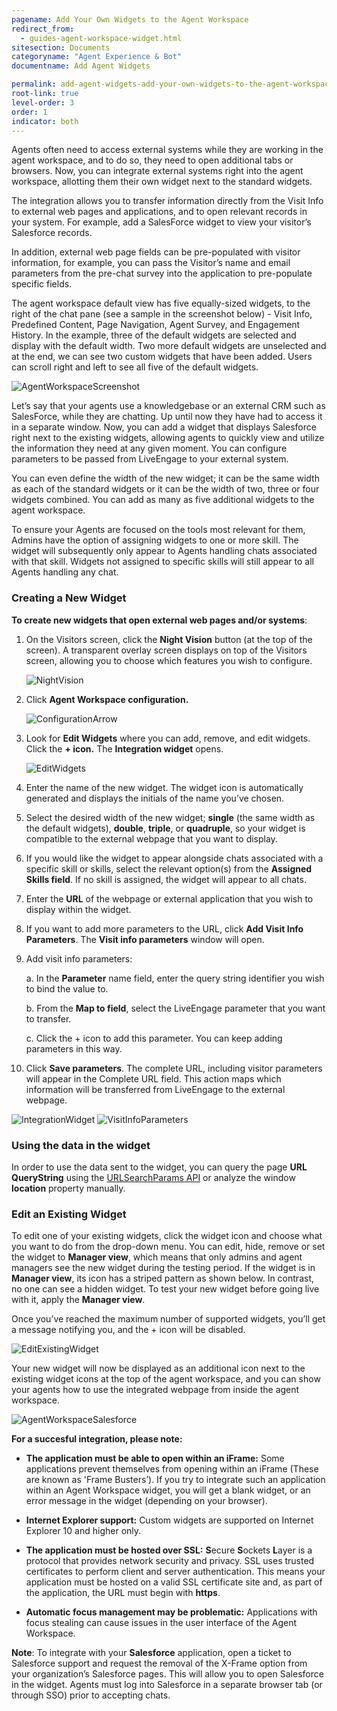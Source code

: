 ```yaml
---
pagename: Add Your Own Widgets to the Agent Workspace
redirect_from:
  - guides-agent-workspace-widget.html
sitesection: Documents
categoryname: "Agent Experience & Bot"
documentname: Add Agent Widgets

permalink: add-agent-widgets-add-your-own-widgets-to-the-agent-workspace.html
root-link: true
level-order: 3
order: 1
indicator: both
---
```


Agents often need to access external systems while they are working in the agent workspace, and to do so, they need to open additional tabs or browsers. Now, you can integrate external systems right into the agent workspace, allotting them their own widget next to the standard widgets.

The integration allows you to transfer information directly from the Visit Info to external web pages and applications, and to open relevant records in your system. For example, add a SalesForce widget to view your visitor’s Salesforce records.

In addition, external web page fields can be pre-populated with visitor information, for example, you can pass the Visitor’s name and email parameters from the pre-chat survey into the application to pre-populate specific fields.

The agent workspace default view has five equally-sized widgets, to the right of the chat pane (see a sample in the screenshot below) - Visit Info, Predefined Content, Page Navigation, Agent Survey, and Engagement History. In the example, three of the default widgets are selected and display with the default width. Two more default widgets are unselected and at the end, we can see two custom widgets that have been added. Users can scroll right and left to see all five of the default widgets.

![AgentWorkspaceScreenshot](img/agentworkspacewidget1.png)

Let’s say that your agents use a knowledgebase or an external CRM such as SalesForce, while they are chatting. Up until now they have had to access it in a separate window. Now, you can add a widget that displays Salesforce right next to the existing widgets, allowing agents to quickly view and utilize the information they need at any given moment. You can configure parameters to be passed from LiveEngage to your external system.

You can even define the width of the new widget; it can be the same width as each of the standard widgets or it can be the width of two, three or four widgets combined. You can add as many as five additional widgets to the agent workspace.

To ensure your Agents are focused on the tools most relevant for them, Admins have the option of assigning widgets to one or more skill. The widget will subsequently only appear to Agents handling chats associated with that skill. Widgets not assigned to specific skills will still appear to all Agents handling any chat.

### Creating a New Widget

**To create new widgets that open external web pages and/or systems**:

1. On the Visitors screen, click the **Night Vision** button (at the top of the screen). A transparent overlay screen displays on top of the Visitors screen, allowing you to choose which features you wish to configure.

	![NightVision](img/night_vision.png)

2. Click **Agent Workspace configuration.**

	![ConfigurationArrow](img/configurationarrow.png)

3. Look for **Edit Widgets** where you can add, remove, and edit widgets. Click the **+ icon.** The **Integration widget** opens.

	![EditWidgets](img/edit_widgets.png)

4. Enter the name of the new widget. The widget icon is automatically generated and displays the initials of the name you’ve chosen.

5. Select the desired width of the new widget; **single** (the same width as the default widgets), **double**, **triple**, or **quadruple**, so your widget is compatible to the external webpage that you want to display.

6. If you would like the widget to appear alongside chats associated with a specific skill or skills, select the relevant option(s) from the **Assigned Skills field**. If no skill is assigned, the widget will appear to all chats.

7. Enter the **URL** of the webpage or external application that you wish to display within the widget.

8. If you want to add more parameters to the URL, click **Add Visit Info Parameters**. The **Visit info parameters** window will open.

9. Add visit info parameters:

	a. In the **Parameter** name field, enter the query string identifier you wish to bind the value to.

	b. From the **Map to field**, select the LiveEngage parameter that you want to transfer.

	c. Click the + icon to add this parameter. You can keep adding parameters in this way.

10. Click **Save parameters**. The complete URL, including visitor parameters will appear in the Complete URL field. This action maps which information will be transferred from LiveEngage to the external webpage.

<img src="img/integration_widget.png" alt="IntegrationWidget">

<img src="img/visit_info_parameters.png" alt="VisitInfoParameters">

### Using the data in the widget

In order to use the data sent to the widget, you can query the page **URL QueryString** using the [URLSearchParams API](https://developer.mozilla.org/en-US/docs/Web/API/URLSearchParams) or analyze the window **location** property manually.

### Edit an Existing Widget

To edit one of your existing widgets, click the widget icon and choose what you want to do from the drop-down menu. You can edit, hide, remove or set the widget to **Manager view**, which means that only admins and agent managers see the new widget during the testing period. If the widget is in **Manager view**, its icon has a striped pattern as shown below. In contrast, no one can see a hidden widget. To test your new widget before going live with it, apply the **Manager view**.

Once you’ve reached the maximum number of supported widgets, you’ll get a message notifying you, and the + icon will be disabled.

![EditExistingWidget](img/edit_existing_widget.png)

Your new widget will now be displayed as an additional icon next to the existing widget icons at the top of the agent workspace, and you can show your agents how to use the integrated webpage from inside the agent workspace.

![AgentWorkspaceSalesforce](img/agent_workspace_salesforce.png)

**For a succesful integration, please note:**

* **The application must be able to open within an iFrame:** Some applications prevent themselves from opening within an iFrame (These are known as 'Frame Busters’). If you try to integrate such an application within an Agent Workspace widget, you will get a blank widget, or an error message in the widget (depending on your browser).

* **Internet Explorer support:** Custom widgets are supported on Internet Explorer 10 and higher only.

* **The application must be hosted over SSL:** **S**ecure **S**ockets **L**ayer is a protocol that provides network security and privacy. SSL uses trusted certificates to perform client and server authentication. This means your application must be hosted on a valid SSL certificate site and, as part of the application, the URL must begin with **https**.

* **Automatic focus management may be problematic:** Applications with focus stealing can cause issues in the user interface of the Agent Workspace.

**Note**: To integrate with your **Salesforce** application, open a ticket to Salesforce support and request the removal of the X-Frame option from your organization’s Salesforce pages. This will allow you to open Salesforce in the widget. Agents must log into Salesforce in a separate browser tab (or through SSO) prior to accepting chats.
